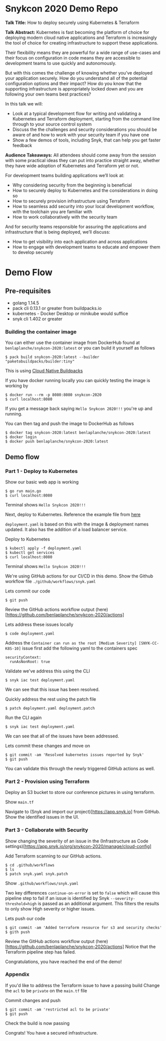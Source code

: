 # Snykcon 2020 Demo Repo

**Talk Title:** How to deploy securely using Kubernetes & Terraform

**Talk Abstract:**
Kubernetes is fast becoming the platform of choice for deploying modern cloud native applications and Terraform is increasingly the tool of choice for creating infrastructure to support these applications.

Their flexibility means they are powerful for a wide range of use-cases and their focus on configuration in code means they are accessible to development teams to use quickly and autonomously.

But with this comes the challenge of knowing whether you’ve deployed your application securely. How do you understand all of the potential configuration options and their impact? How do you know that the supporting infrastructure is appropriately locked down and you are following your own teams best practices?

In this talk we will:

- Look at a typical development flow for writing and validating a Kubernetes and Terraform deployment, starting from the command line through to your source control system
- Discuss the the challenges and security considerations you should be aware of and how to work with your security team if you have one
- Show a few demos of tools, including Snyk, that can help you get faster feedback

**Audience Takeaways:**
All attendees should come away from the session with some practical ideas they can put into practice straight away, whether they have wide adoption of Kubernetes and Terraform yet or not.

For development teams building applications we’ll look at:

- Why considering security from the beginning is beneficial
- How to securely deploy to Kubernetes and the considerations in doing so
- How to securely provision infrastructure using Terraform
- How to seamless add security into your local development workflow, with the toolchain you are familiar with
- How to work collaboratively with the security team

And for security teams responsible for assuring the applications and infrastructure that is being deployed, we’ll discuss:

- How to get visibility into each application and across applications
- How to engage with development teams to educate and empower them to develop securely

# Demo Flow

## Pre-requisites

- golang 1.14.5
- pack cli 0.13.1 or greater from buildpacks.io
- kubernetes - Docker Desktop or minikube would suffice
- snyk cli 1.402 or greater

### Building the container image

You can either use the container image from DockerHub found at `benlaplanche/snykcon-2020:latest` or you can build it yourself as follows

```
$ pack build snykcon-2020:latest --builder "paketobuildpacks/builder:tiny"
```

This is using [Cloud Native Buildpacks](https://buildpacks.io/)

If you have docker running locally you can quickly testing the image is working by

```
$ docker run --rm -p 8080:8080 snykcon-2020
$ curl localhost:8080
```

If you get a message back saying `Hello Snykcon 2020!!!` you're up and running.

You can then tag and push the image to DockerHub as follows

```
$ docker tag snykcon-2020:latest benlaplanche/snykcon-2020:latest
$ docker login
$ docker push benlaplanche/snykcon-2020:latest
```

## Demo flow

### Part 1 - Deploy to Kubernetes

Show our basic web app is working

```
$ go run main.go
$ curl localhost:8080
```

Terminal shows `Hello Snykcon 2020!!!`

Next, deploy to Kubernetes.
Reference the example file from [here](https://kubernetes.io/docs/tasks/run-application/run-stateless-application-deployment/)

`deployment.yaml` is based on this with the image & deployment names updated.
It also has the addition of a load balancer service.

Deploy to Kubernetes

```
$ kubectl apply -f deployment.yaml
$ kubectl get services
$ curl localhost:8080
```

Terminal shows `Hello Snykcon 2020!!!`

We're using GitHub actions for our CI/CD in this demo.
Show the Github workflow file `./github/workflows/snyk.yaml`

Lets commit our code

```
$ git push
```

Review the GitHub actions workflow output (here)[https://github.com/benlaplanche/snykcon-2020/actions]

Lets address these issues locally

```
$ code deployment.yaml
```

Address the `Container can run as the root [Medium Severity] [SNYK-CC-K8S-10]` issue first
add the following yaml to the containers spec

```
securityContext:
  runAsNonRoot: true
```

Validate we've address this using the CLI

```
$ snyk iac test deployment.yaml
```

We can see that this issue has been resolved.

Quickly address the rest using the patch file

```
$ patch deployment.yaml deployment.patch
```

Run the CLI again

```
$ snyk iac test deployment.yaml
```

We can see that all of the issues have been addressed.

Lets commit these changes and move on

```
$ git commit -am 'Resolved kubernetes issues reported by Snyk'
$ git push
```

You can validate this through the newly triggered GitHub actions as well.

### Part 2 - Provision using Terraform

Deploy an S3 bucket to store our conference pictures in using terraform.

Show `main.tf`

Navigate to (Snyk and import our project)[https://app.snyk.io] from GitHub.
Show the identified issues in the UI.

### Part 3 - Collaborate with Security

Show changing the severity of an issue in the (Infrastructure as Code settings)[https://app.snyk.io/org/snykcon-2020/manage/cloud-config]

Add Terraform scanning to our GitHub actions.

```
$ cd .github/workflows
$ ls
$ patch snyk.yaml snyk.patch
```

Show `.github/workflows/snyk.yaml`

Two key differences
`continue-on-error` is set to `false` which will cause this pipeline step to fail if an issue is identified by Snyk
`--severity-threshold=high` is passed as an additional argument. This filters the results to only show High severity or higher issues.

Lets push our code

```
$ git commit -am 'Added terraform resource for s3 and security checks'
$ gith push
```

Review the GitHub actions workflow output (here)[https://github.com/benlaplanche/snykcon-2020/actions]
Notice that the Terraform pipeline step has failed.

Congratulations, you have reached the end of the demo!

### Appendix

If you'd like to address the Terraform issue to have a passing build
Change the `acl` to be `private` on the `main.tf` file

Commit changes and push

```
$ git commit -am 'restricted acl to be private'
$ git push
```

Check the build is now passing

Congrats! You have a secured infrastructure.
